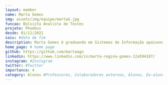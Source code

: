 ```yaml
---
layout: member
name: Marta Gomes
img: assets/img/equipe/martaG.jpg
funcao: Bolsista Analista de Testes
projeto: Phoebus 
desde: 01/11/2021
saiu: #data de fim
description: Marta Gomes é graduanda em Sistemas de Informação apaixonada por café e tecnologia. Atualmente, atuando na área de qualidade de software com foco em automação de testes. Com habilidade para aprendizado rápido, com foco ferramental e em desenvolvimento.
home_page: # home page
github: https://github.com/martaago
linkedin: https://www.linkedin.com/in/marta-regina-gomes-12a594187/
instagram: #Instagram
twitter: #Twitter
importance: 4
category: Alunos #Professores, Colaboradores externos, Alunos, Ex-alunos
---
```

